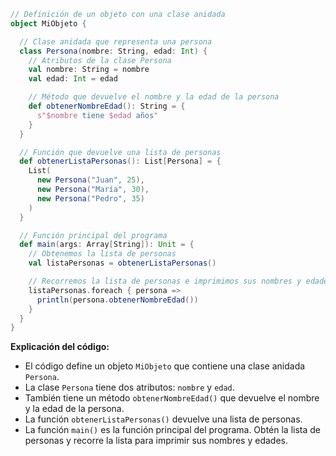 ```scala
// Definición de un objeto con una clase anidada
object MiObjeto {

  // Clase anidada que representa una persona
  class Persona(nombre: String, edad: Int) {
    // Atributos de la clase Persona
    val nombre: String = nombre
    val edad: Int = edad

    // Método que devuelve el nombre y la edad de la persona
    def obtenerNombreEdad(): String = {
      s"$nombre tiene $edad años"
    }
  }

  // Función que devuelve una lista de personas
  def obtenerListaPersonas(): List[Persona] = {
    List(
      new Persona("Juan", 25),
      new Persona("María", 30),
      new Persona("Pedro", 35)
    )
  }

  // Función principal del programa
  def main(args: Array[String]): Unit = {
    // Obtenemos la lista de personas
    val listaPersonas = obtenerListaPersonas()

    // Recorremos la lista de personas e imprimimos sus nombres y edades
    listaPersonas.foreach { persona =>
      println(persona.obtenerNombreEdad())
    }
  }
}
```

**Explicación del código:**

* El código define un objeto `MiObjeto` que contiene una clase anidada `Persona`.
* La clase `Persona` tiene dos atributos: `nombre` y `edad`.
* También tiene un método `obtenerNombreEdad()` que devuelve el nombre y la edad de la persona.
* La función `obtenerListaPersonas()` devuelve una lista de personas.
* La función `main()` es la función principal del programa. Obtén la lista de personas y recorre la lista para imprimir sus nombres y edades.